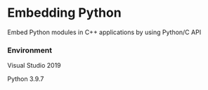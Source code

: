 # Embedding Python
Embed Python modules in C++ applications by using Python/C API

### Environment

Visual Studio 2019

Python 3.9.7
